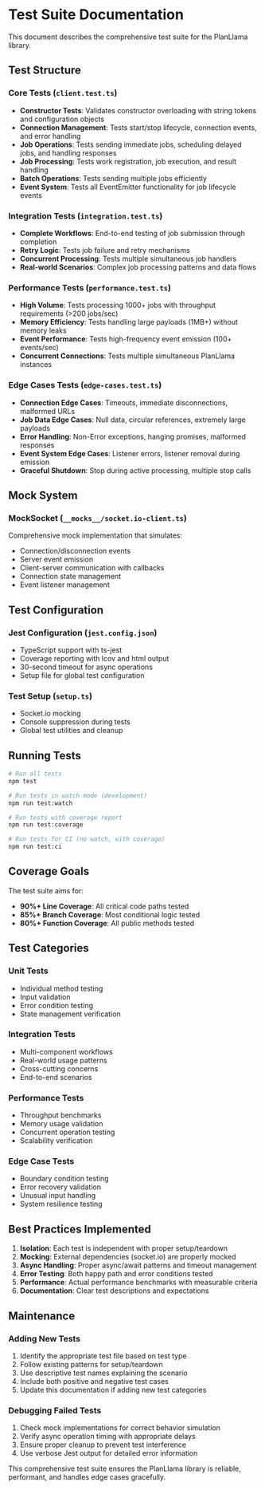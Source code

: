 # Test Suite Documentation

This document describes the comprehensive test suite for the PlanLlama library.

## Test Structure

### Core Tests (`client.test.ts`)

- **Constructor Tests**: Validates constructor overloading with string tokens and configuration objects
- **Connection Management**: Tests start/stop lifecycle, connection events, and error handling
- **Job Operations**: Tests sending immediate jobs, scheduling delayed jobs, and handling responses
- **Job Processing**: Tests work registration, job execution, and result handling
- **Batch Operations**: Tests sending multiple jobs efficiently
- **Event System**: Tests all EventEmitter functionality for job lifecycle events

### Integration Tests (`integration.test.ts`)

- **Complete Workflows**: End-to-end testing of job submission through completion
- **Retry Logic**: Tests job failure and retry mechanisms
- **Concurrent Processing**: Tests multiple simultaneous job handlers
- **Real-world Scenarios**: Complex job processing patterns and data flows

### Performance Tests (`performance.test.ts`)

- **High Volume**: Tests processing 1000+ jobs with throughput requirements (>200 jobs/sec)
- **Memory Efficiency**: Tests handling large payloads (1MB+) without memory leaks
- **Event Performance**: Tests high-frequency event emission (100+ events/sec)
- **Concurrent Connections**: Tests multiple simultaneous PlanLlama instances

### Edge Cases Tests (`edge-cases.test.ts`)

- **Connection Edge Cases**: Timeouts, immediate disconnections, malformed URLs
- **Job Data Edge Cases**: Null data, circular references, extremely large payloads
- **Error Handling**: Non-Error exceptions, hanging promises, malformed responses
- **Event System Edge Cases**: Listener errors, listener removal during emission
- **Graceful Shutdown**: Stop during active processing, multiple stop calls

## Mock System

### MockSocket (`__mocks__/socket.io-client.ts`)

Comprehensive mock implementation that simulates:

- Connection/disconnection events
- Server event emission
- Client-server communication with callbacks
- Connection state management
- Event listener management

## Test Configuration

### Jest Configuration (`jest.config.json`)

- TypeScript support with ts-jest
- Coverage reporting with lcov and html output
- 30-second timeout for async operations
- Setup file for global test configuration

### Test Setup (`setup.ts`)

- Socket.io mocking
- Console suppression during tests
- Global test utilities and cleanup

## Running Tests

```bash
# Run all tests
npm test

# Run tests in watch mode (development)
npm run test:watch

# Run tests with coverage report
npm run test:coverage

# Run tests for CI (no watch, with coverage)
npm run test:ci
```

## Coverage Goals

The test suite aims for:

- **90%+ Line Coverage**: All critical code paths tested
- **85%+ Branch Coverage**: Most conditional logic tested
- **80%+ Function Coverage**: All public methods tested

## Test Categories

### Unit Tests

- Individual method testing
- Input validation
- Error condition testing
- State management verification

### Integration Tests

- Multi-component workflows
- Real-world usage patterns
- Cross-cutting concerns
- End-to-end scenarios

### Performance Tests

- Throughput benchmarks
- Memory usage validation
- Concurrent operation testing
- Scalability verification

### Edge Case Tests

- Boundary condition testing
- Error recovery validation
- Unusual input handling
- System resilience testing

## Best Practices Implemented

1. **Isolation**: Each test is independent with proper setup/teardown
2. **Mocking**: External dependencies (socket.io) are properly mocked
3. **Async Handling**: Proper async/await patterns and timeout management
4. **Error Testing**: Both happy path and error conditions tested
5. **Performance**: Actual performance benchmarks with measurable criteria
6. **Documentation**: Clear test descriptions and expectations

## Maintenance

### Adding New Tests

1. Identify the appropriate test file based on test type
2. Follow existing patterns for setup/teardown
3. Use descriptive test names explaining the scenario
4. Include both positive and negative test cases
5. Update this documentation if adding new test categories

### Debugging Failed Tests

1. Check mock implementations for correct behavior simulation
2. Verify async operation timing with appropriate delays
3. Ensure proper cleanup to prevent test interference
4. Use verbose Jest output for detailed error information

This comprehensive test suite ensures the PlanLlama library is reliable, performant, and handles edge cases gracefully.
